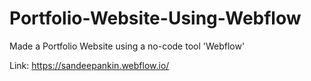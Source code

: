 # Portfolio-Website-Using-Webflow
Made a Portfolio Website using a no-code tool 'Webflow'

Link: https://sandeepankin.webflow.io/
